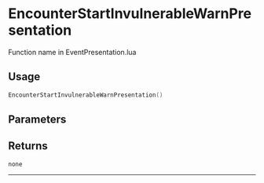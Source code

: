 # EncounterStartInvulnerableWarnPresentation
Function name in EventPresentation.lua
## Usage
```lua
EncounterStartInvulnerableWarnPresentation()
```
## Parameters

## Returns
`none`

---